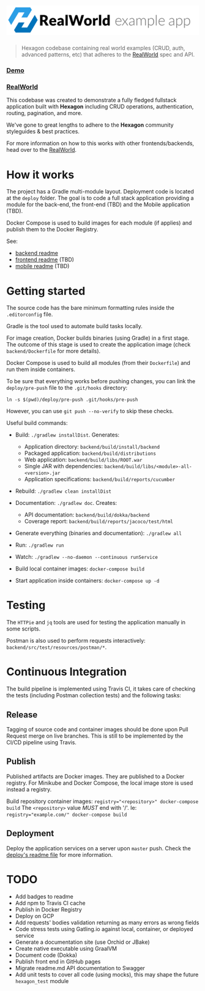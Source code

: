 
# ![RealWorld Hexagon Implementation](logo.png)

> Hexagon codebase containing real world examples (CRUD, auth, advanced patterns, etc) that
> adheres to the [RealWorld] spec and API.

### [Demo](https://github.com/gothinkster/realworld)
### [RealWorld]

This codebase was created to demonstrate a fully fledged fullstack application built with
**Hexagon** including CRUD operations, authentication, routing, pagination, and more.

We've gone to great lengths to adhere to the **Hexagon** community styleguides & best practices.

For more information on how to this works with other frontends/backends, head over to the
[RealWorld].

[RealWorld]: https://github.com/gothinkster/realworld

# How it works

The project has a Gradle multi-module layout. Deployment code is located at the `deploy` folder.
The goal is to code a full stack application providing a module for the back-end, the front-end
(TBD) and the Mobile application (TBD).

Docker Compose is used to build images for each module (if applies) and publish them to the Docker
Registry.

See:

* [backend readme](backend/README.md)
* [frontend readme](frontend/README.md) (TBD)
* [mobile readme](mobile/README.md) (TBD)

# Getting started

The source code has the bare minimum formatting rules inside the `.editorconfig` file.

Gradle is the tool used to automate build tasks locally.

For image creation, Docker builds binaries (using Gradle) in a first stage. The outcome of this
stage is used to create the application image (check `backend/Dockerfile` for more details).

Docker Compose is used to build all modules (from their `Dockerfile`) and run them inside
containers.

To be sure that everything works before pushing changes, you can link the `deploy/pre-push` file to
the `.git/hooks` directory:

    ln -s $(pwd)/deploy/pre-push .git/hooks/pre-push
    
However, you can use `git push --no-verify` to skip these checks.

Useful build commands:

* Build: `./gradlew installDist`. Generates:
  - Application directory: `backend/build/install/backend`
  - Packaged application: `backend/build/distributions`
  - Web application: `backend/build/libs/ROOT.war`
  - Single JAR with dependencies: `backend/build/libs/<module>-all-<version>.jar`
  - Application specifications: `backend/build/reports/cucumber`

* Rebuild: `./gradlew clean installDist`

* Documentation: `./gradlew doc`. Creates:
  - API documentation: `backend/build/dokka/backend`
  - Coverage report: `backend/build/reports/jacoco/test/html`
  
* Generate everything (binaries and documentation): `./gradlew all` 

* Run: `./gradlew run`

* Watch: `./gradlew --no-daemon --continuous runService`

* Build local container images: `docker-compose build`

* Start application inside containers: `docker-compose up -d`

# Testing

The `HTTPie` and `jq` tools are used for testing the application manually in some scripts.

Postman is also used to perform requests interactively: `backend/src/test/resources/postman/*`.

# Continuous Integration

The build pipeline is implemented using Travis CI, it takes care of checking the tests (including
Postman collection tests) and the following tasks:

## Release

Tagging of source code and container images should be done upon Pull Request merge on live branches.
This is still to be implemented by the CI/CD pipeline using Travis.

## Publish

Published artifacts are Docker images. They are published to a Docker registry. For Minikube and
Docker Compose, the local image store is used instead a registry.

Build repository container images: `registry="<repository>" docker-compose build` The `<repository>`
value *MUST* end with '/'. Ie: `registry="example.com/" docker-compose build`

## Deployment

Deploy the application services on a server upon `master` push. Check the
[deploy's readme file](deploy/README.md) for more information.

# TODO

* Add badges to readme
* Add npm to Travis CI cache
* Publish in Docker Registry
* Deploy on GCP
* Add requests' bodies validation returning as many errors as wrong fields
* Code stress tests using Gatling.io against local, container, or deployed service
* Generate a documentation site (use Orchid or JBake)
* Create native executable using GraalVM
* Document code (Dokka)
* Publish front end in GitHub pages
* Migrate readme.md API documentation to Swagger
* Add unit tests to cover all code (using mocks), this may shape the future `hexagon_test` module
